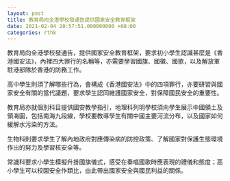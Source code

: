 ```yaml
---
layout: post
title: 教育局向全港學校發通告提供國家安全教育框架
date: 2021-02-04 20:57:51.000000000 +08:00
categories: rthk
---
```


教育局向全港學校發通告，提供國家安全教育框架，要求初小學生認識甚麼是《香港國安法》，內裡四大罪行的名稱等，亦需要學習國旗、國徽、國歌，以及解放軍駐港部隊於香港的防務工作。

高中學生則須了解哪些行為，會構成《香港國安法》中的四項罪行，亦要研習與國家安全有關的當代議題，要求學生認同維護國家安全，對保障國民安全的重要性。

教育局亦就個別科目提供國安教學指引，地理科列明學校須向學生展示中國領土及領海圖，包括南海九段線，學校要教導學生有關中國主要河流分布，以及國家如何緩解水污染的方法。

生物科則要求學生了解內地政府對應傳染病的防控政策、了解國家對保護生態環境作出的努力及學習核安全等。

常識科要求小學生模擬升掛國旗儀式，感受在奏唱國歌時應表現的禮儀和態度；高小學生可以校園安全作類比，由此帶出國家安全與國民利益的關係。
